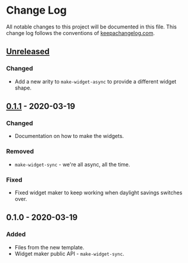 # Change Log
All notable changes to this project will be documented in this file. This change log follows the conventions of [keepachangelog.com](http://keepachangelog.com/).

## [Unreleased]
### Changed
- Add a new arity to `make-widget-async` to provide a different widget shape.

## [0.1.1] - 2020-03-19
### Changed
- Documentation on how to make the widgets.

### Removed
- `make-widget-sync` - we're all async, all the time.

### Fixed
- Fixed widget maker to keep working when daylight savings switches over.

## 0.1.0 - 2020-03-19
### Added
- Files from the new template.
- Widget maker public API - `make-widget-sync`.

[Unreleased]: https://github.com/your-name/timsg.code-graph/compare/0.1.1...HEAD
[0.1.1]: https://github.com/your-name/timsg.code-graph/compare/0.1.0...0.1.1
